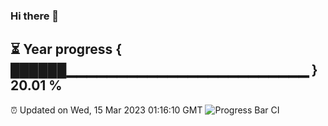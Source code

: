 ### Hi there 👋
⏳ Year progress { ██████▁▁▁▁▁▁▁▁▁▁▁▁▁▁▁▁▁▁▁▁▁▁▁▁ } 20.01 %
---
⏰ Updated on Wed, 15 Mar 2023 01:16:10 GMT
![Progress Bar CI](https://github.com/liununu/liununu/workflows/Progress%20Bar%20CI/badge.svg)

